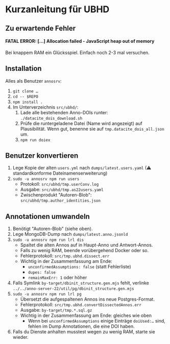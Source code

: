 ﻿
Kurzanleitung für UBHD
======================


Zu erwartende Fehler
--------------------

#### FATAL ERROR: […] Allocation failed - JavaScript heap out of memory

Bei knappem RAM ein Glücksspiel. Einfach noch 2-3 mal versuchen.


Installation
------------

Alles als Benutzer `annosrv`:

1.  `git clone …`
1.  `cd -- $REPO`
1.  `npm install .`
1.  Im Unterverzeichnis `src/ubhd/`:
    1.  Lade alle bestehenden Anno-DOIs runter: `./datacite_dois_download.sh`
    1.  Prüfe die runtergeladene Datei (Name wird angezeigt) auf Plausibilität.
        Wenn gut, benenne sie auf `tmp.datacite_dois_all.json` um.
    1.  `npm run doiex`



Benutzer konvertieren
---------------------

1.  Lege Kopie der alten `users.yml` nach `dumps/latest.users.yaml`
    (⚠ standardkonforme Dateinamenserweiterung)
1.  `sudo -u annosrv npm run users`
    * Protokoll: `src/ubhd/tmp.userConv.log`
    * Ausgabe: `src/ubhd/tmp.as22users.yaml`
    * Zwischenprodukt "Autoren-Blob": `src/ubhd/tmp.author_identities.json`



Annotationen umwandeln
----------------------

1.  Benötigt "Autoren-Blob" (siehe oben).
1.  Lege MongoDB-Dump nach `dumps/latest.anno.jsonld`
1.  `sudo -u annosrv npm run lrl dis`
    * Spaltet die alten Annos auf in Haupt-Anno und Antwort-Annos.
    * Falls zu wenig RAM, beende vorübergehend Docker oder so.
    * Fehlerprotokoll: `src/tmp.ubhd.dissect.err`
    * Wichtig in der Zusammenfassung am Ende:
      * `unconfirmedAssumptions: false` (statt Fehlerliste)
      * `dupes: false`
      * `remainMaxErr: 1` oder höher
1.  Falls Symlink `by-target/dbinit_structure.gen.mjs` fehlt, verlinke
    `../../anno-server-22/util/pg/dbinit_structure.gen.mjs`
1.  `sudo -u annosrv npm run lrl pg`
    * Übersetzt die aufgespaltenen Annos ins neue Postgres-Format.
    * Fehlerprotokoll: `src/tmp.ubhd.convertDissectedAnnos.err`
    * Ausgabe: `by-target/tmp.*.sql.gz`
    * Wichtig in der Zusammenfassung am Ende: gleiches wie oben
      * Wenn bei `unconfirmedAssumptions` einige Einträge `doiUsed:…`
        sind, fehlen im Dump Annotationen, die eine DOI haben.
1.  Falls du Dienste anhalten musstest wegen zu wenig RAM, starte sie wieder.







